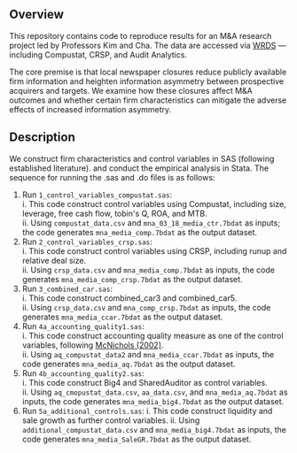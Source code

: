 ## **Overview**

This repository contains code to reproduce results for an M&A research project led by Professors Kim and Cha. The data are accessed via [WRDS](https://wrds-www.wharton.upenn.edu/) — including Compustat, CRSP, and Audit Analytics.

The core premise is that local newspaper closures reduce publicly available firm information and heighten information asymmetry between prospective acquirers and targets. We examine how these closures affect M&A outcomes and whether certain firm characteristics can mitigate the adverse effects of increased information asymmetry.

## **Description**

We construct firm characteristics and control variables in SAS (following established literature). and conduct the empirical analysis in Stata. The sequence for running the .sas and .do files is as follows:  

1. Run `1_control_variables_compustat.sas`:  
   i. This code construct control variables using Compustat, including size, leverage, free cash flow, tobin's Q, ROA, and MTB.  
  ii. Using `compustat_data.csv` and `mna_03_18_media_ctr.7bdat` as inputs; the code generates `mna_media_comp.7bdat` as the output dataset.  
2. Run `2_control_variables_crsp.sas`:  
    i. This code construct control variables using CRSP, including runup and relative deal size.   
   ii. Using `crsp_data.csv` and `mna_media_comp.7bdat` as inputs, the code generates `mna_media_comp_crsp.7bdat` as the output dataset.  
3. Run `3_combined_car.sas`:    
    i. This code construct combined_car3 and combined_car5.  
   ii. Using `crsp_data.csv` and `mna_comp_crsp.7bdat` as inputs, the code generates `mna_media_ccar.7bdat` as the output dataset.  
4. Run `4a_accounting_quality1.sas`:  
    i. This code construct accounting quality measure as one of the control variables, following [McNichols (2002)](https://www.jstor.org/stable/pdf/3203325.pdf?casa_token=yRIMG-ENK5IAAAAA:M-9xUsX0rZAYi0y6k6NCa1VJQo-iBBQffRzBbhO-704SPhn2VBPCqUfoySqFtDiJsh3-zro8xAR7lW8PVuikkLeY7IUs1W03X0FGhLqo2f1mcv9YpXToHg).  
   ii. Using `aq_compustat_data2` and `mna_media_ccar.7bdat` as inputs, the code generates `mna_media_aq.7bdat` as the output dataset.  
5. Run `4b_accounting_quality2.sas`:  
    i. This code construct Big4 and SharedAuditor as control variables.  
   ii. Using `aq_cmopustat_data.csv`, `aa_data.csv`, and `mna_media_aq.7bdat` as inputs, the code generates `mna_media_big4.7bdat` as the output dataset.
6. Run `5a_additional_controls.sas`:
    i. This code construct liquidity and sale growth as further control variables.
   ii. Using `additional_compustat_data.csv` and `mna_media_big4.7bdat` as inputs, the code generates `mna_media_SaleGR.7bdat` as the output dataset.
   
